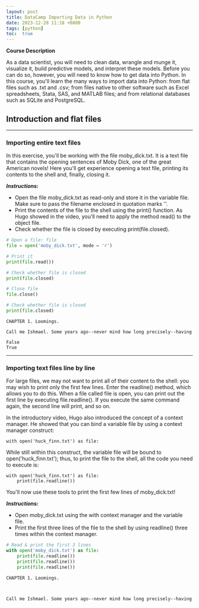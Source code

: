 ```yaml
---
layout: post
title: DataCamp Importing Data in Python
date: 2023-12-28 11:18 +0800
tags: [python]
toc:  true
---
```


<!-- Global site tag (gtag.js) - Google Analytics -->
  <script async src="https://www.googletagmanager.com/gtag/js?id=G-TG0XJZG53F"></script>
  <script>
    window.dataLayer = window.dataLayer || [];
    function gtag(){dataLayer.push(arguments);}
    gtag('js', new Date());

    gtag('config', 'G-TG0XJZG53F');
  </script>

  <style TYPE="text/css">code.has-jax {font: inherit; font-size: 100%; background: inherit; border: inherit;}</style><script type="text/x-mathjax-config">
  MathJax.Hub.Config({
      tex2jax: {
          inlineMath: [['$','$'], ['\\(','\\)']],
          displayMath: [ ['$$','$$'], ["\\[","\\]"] ],
          skipTags: ['script', 'noscript', 'style', 'textarea', 'pre'] // removed 'code' entry
      }});
  MathJax.Hub.Queue(function() {
      var all = MathJax.Hub.getAllJax(), i;
      for(i = 0; i < all.length; i += 1) {
          all[i].SourceElement().parentNode.className += ' has-jax';
      }});
  </script><script type="text/javascript" src="https://cdnjs.cloudflare.com/ajax/libs/mathjax/2.7.4/MathJax.js?config=TeX-AMS_HTML-full"></script>  

**Course Description**

As a data scientist, you will need to clean data, wrangle and munge it, visualize it, build predictive models, and interpret these models. Before you can do so, however, you will need to know how to get data into Python. In this course, you'll learn the many ways to import data into Python: from flat files such as .txt and .csv; from files native to other software such as Excel spreadsheets, Stata, SAS, and MATLAB files; and from relational databases such as SQLite and PostgreSQL.


## Introduction and flat files
---
### Importing entire text files

In this exercise, you'll be working with the file moby_dick.txt. It is a text file that contains the opening sentences of Moby Dick, one of the great American novels! Here you'll get experience opening a text file, printing its contents to the shell and, finally, closing it.

**_Instructions:_**
* Open the file moby_dick.txt as read-only and store it in the variable file. Make sure to pass the filename enclosed in quotation marks ''.
* Print the contents of the file to the shell using the print() function. As Hugo showed in the video, you'll need to apply the method read() to the object file.
* Check whether the file is closed by executing print(file.closed).

```py
# Open a file: file
file = open('moby_dick.txt', mode = 'r')

# Print it
print(file.read())

# Check whether file is closed
print(file.closed)

# Close file
file.close()

# Check whether file is closed
print(file.closed)
```
```
CHAPTER 1. Loomings.

Call me Ishmael. Some years ago--never mind how long precisely--having

False
True
```
---
### Importing text files line by line

For large files, we may not want to print all of their content to the shell: you may wish to print only the first few lines. Enter the readline() method, which allows you to do this. When a file called file is open, you can print out the first line by executing file.readline(). If you execute the same command again, the second line will print, and so on.

In the introductory video, Hugo also introduced the concept of a context manager. He showed that you can bind a variable file by using a context manager construct:
```
with open('huck_finn.txt') as file:
```
While still within this construct, the variable file will be bound to open('huck_finn.txt'); thus, to print the file to the shell, all the code you need to execute is:
```
with open('huck_finn.txt') as file:
    print(file.readline())
```

You'll now use these tools to print the first few lines of moby_dick.txt!

**_Instructions:_**
* Open moby_dick.txt using the with context manager and the variable file.
* Print the first three lines of the file to the shell by using readline() three times within the context manager.

```py
# Read & print the first 3 lines
with open('moby_dick.txt') as file:
    print(file.readline())
    print(file.readline())
    print(file.readline())
```
```
CHAPTER 1. Loomings.



Call me Ishmael. Some years ago--never mind how long precisely--having
```
